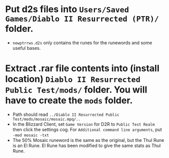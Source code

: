 # Put d2s files into `Users/Saved Games/Diablo II Resurrected (PTR)/` folder.

- `newptrrws.d2s` only contains the runes for the runewords and some useful bases.

# Extract .rar file contents into (install location) `Diablo II Resurrected Public Test/mods/` folder. You will have to create the `mods` folder.
- Path should read `../Diablo II Resurrected Public Test/mods/mosaic/mosaic.mpq/..`
- In the Blizzard Client, set `Game Version` for D2R to `Public Test Realm` then click the settings cog. For `Additional command line arguments`, put `-mod mosaic -txt`
- The 50% Mosaic runeword is the same as the original, but the Thul Rune is an El Rune. El Rune has been modified to give the same stats as Thul Rune.
